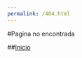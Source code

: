 ```yaml
---
permalink: /404.html
---
```


#Pagina no encontrada 

##[Inicio](https://tomasps-dev.github.io/3ESOD/)
